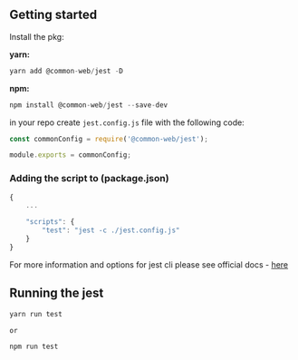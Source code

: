 ## Getting started

Install the pkg:

**yarn:**
```js
yarn add @common-web/jest -D
```

**npm:**

```js
npm install @common-web/jest --save-dev
```

in your repo create `jest.config.js` file with the following code:

```js
const commonConfig = require('@common-web/jest');

module.exports = commonConfig;
```

### Adding the script to (package.json)
```js
{
    ...

    "scripts": {
        "test": "jest -c ./jest.config.js"
    }
}
```

For more information and options for jest cli please see official docs - [here](https://jestjs.io/docs/en/cli)

## Running the jest

```sh
yarn run test

or

npm run test
```
